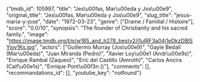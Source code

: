 {"tmdb_id": 105997, "title": "Jes\u00fas, Mar\u00eda y Jos\u00e9", "original_title": "Jes\u00fas, Mar\u00eda y Jos\u00e9", "slug_title": "jesus-maria-y-jose", "date": "1972-03-23", "genre": ["Drame / Familial / Histoire"], "score": "0.0/10", "synopsis": "The founder of Christianity and his sacred family.", "image": "https://image.tmdb.org/t/p/w185_and_h278_bestv2/i1uIRF3a04j1eDkzDBlSYioy1Ks.jpg", "actors": ["Guillermo Murray (Jos\u00e9)", "Gayle Bedall (Mar\u00eda)", "Juan Miranda (Pedro)", "Xavier Loy\u00e1 (Andr\u00e9s)", "Enrique Rambal (Zaqueo)", "Eric del Castillo (Amroth)", "Carlos Ancira (Caif\u00e1s)", "Enrique Pont\u00f3n ()"], "comments": [], "recommandations_id": [], "youtube_key": "notfound"}